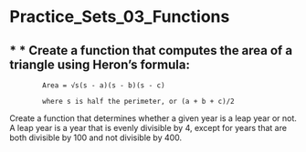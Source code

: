 # Practice_Sets_03_Functions
## * * Create a function that computes the area of a triangle using Heron’s formula:
            Area = √s(s - a)(s - b)(s - c)

            where s is half the perimeter, or (a + b + c)/2

Create a function that determines whether a given year is a leap year or not. A leap year is a year that is evenly divisible by 4, except for years that are both divisible by 100 and not divisible by 400.
